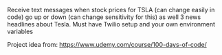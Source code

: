 Receive text messages when stock prices for TSLA (can change easily in code) go up or down (can change sensitivity for this) as well 3 news headlines about Tesla. Must have Twilio setup and your own environment variables

Project idea from: https://www.udemy.com/course/100-days-of-code/
